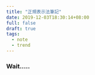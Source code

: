 ```yaml
---
title: "正規表示法筆記"
date: 2019-12-03T18:30:14+08:00
full: false
draft: true
tags: 
  - note
  - trend
---
```


### Wait.....
